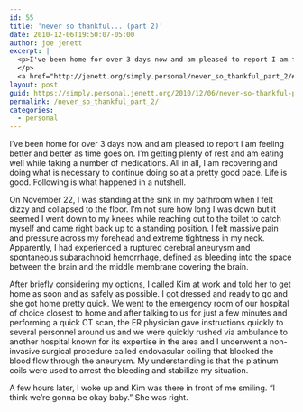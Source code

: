 ```yaml
---
id: 55
title: 'never so thankful... (part 2)'
date: 2010-12-06T19:50:07-05:00
author: joe jenett
excerpt: |
  <p>I've been home for over 3 days now and am pleased to report I am feeling better and better as time goes on. I'm getting plenty of rest and am eating well while taking a number of medications. All in all, I am recovering and doing what is necessary to continue doing so at a pretty good pace. Life is good. Following is what happened in a nutshell.
  </p>
  <a href="http://jenett.org/simply.personal/never_so_thankful_part_2/#more">Continue reading "never so thankful... (part 2)" &raquo;</a>
layout: post
guid: https://simply.personal.jenett.org/2010/12/06/never-so-thankful-part-2/
permalink: /never_so_thankful_part_2/
categories:
  - personal
---
```

I’ve been home for over 3 days now and am pleased to report I am feeling better and better as time goes on. I’m getting plenty of rest and am eating well while taking a number of medications. All in all, I am recovering and doing what is necessary to continue doing so at a pretty good pace. Life is good. Following is what happened in a nutshell. 

<!--more-->

On November 22, I was standing at the sink in my bathroom when I felt dizzy and collapsed to the floor. I’m not sure how long I was down but it seemed I went down to my knees while reaching out to the toilet to catch myself and came right back up to a standing position. I felt massive pain and pressure across my forehead and extreme tightness in my neck. Apparently, I had experienced a ruptured cerebral aneurysm and spontaneous subarachnoid hemorrhage, defined as bleeding into the space between the brain and the middle membrane covering the brain. 

After briefly considering my options, I called Kim at work and told her to get home as soon and as safely as possible. I got dressed and ready to go and she got home pretty quick. We went to the emergency room of our hospital of choice closest to home and after talking to us for just a few minutes and performing a quick CT scan, the ER physician gave instructions quickly to several personnel around us and we were quickly rushed via ambulance to another hospital known for its expertise in the area and I underwent a non-invasive surgical procedure called endovasular coiling that blocked the blood flow through the aneurysm. My understanding is that the platinum coils were used to arrest the bleeding and stabilize my situation. 

A few hours later, I woke up and Kim was there in front of me smiling. &#8220;I think we’re gonna be okay baby.&#8221; She was right.